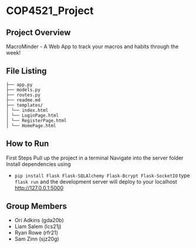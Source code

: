 # COP4521_Project

## Project Overview
MacroMinder - A Web App to track your macros and habits through the week!

## File Listing
```
├── app.py
├── models.py
├── routes.py
├── readme.md
├── templates/
│ └── index.html
│ └── LoginPage.html
│ └── RegisterPage.html
│ └── HomePage.html
```

## How to Run
First Steps
  Pull up the project in a terminal
  Navigate into the server folder
  Install dependencies using
  - ```pip install Flask Flask-SQLAlchemy Flask-Bcrypt Flask-SocketIO```
  type ```flask run``` and the development server will deploy to your localhost http://127.0.0.1:5000

## Group Members
- Ori Adkins (gda20b)
- Liam Salem (lcs21j)
- Ryan Rowe (rfr21)
- Sam Zinn (sjz20g)
